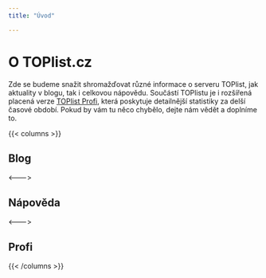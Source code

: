 ```yaml
---
title: "Úvod"

---
```


# O TOPlist.cz

Zde se budeme snažit shromažďovat různé informace o serveru TOPlist, jak aktuality v blogu, tak i celkovou nápovědu. Součástí TOPlistu je i rozšířená placená verze [TOPlist Profi](https://profi.toplist.cz), která poskytuje detailnější statistiky za delší časové období. Pokud by vám tu něco chybělo, dejte nám vědět a doplníme to.

{{< columns >}}
## Blog

<--->

## Nápověda

<--->

## Profi

{{< /columns >}}
